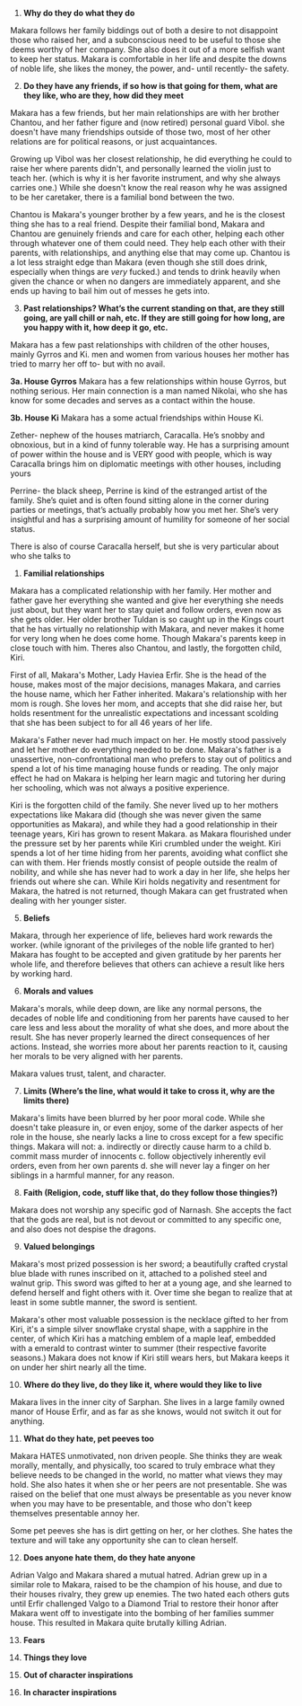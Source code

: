1. **Why do they do what they do**

Makara follows her family biddings out of both a desire to not disappoint those who raised her, and a subconscious need to be useful to those she deems worthy of her company. She also does it out of a more selfish want to keep her status. Makara is comfortable in her life and despite the downs of noble life, she likes the money, the power, and- until recently- the safety.

2. **Do they have any friends, if so how is that going for them, what are they like, who are they, how did they meet**

Makara has a few friends, but her main relationships are with her brother Chantou, and her father figure and (now retired) personal guard Vibol. she doesn't have many friendships outside of those two, most of her other relations are for political reasons, or just acquaintances.

Growing up Vibol was her closest relationship, he did everything he could to raise her where parents didn't, and personally learned the violin just to teach her. (which is why it is her favorite instrument, and why she always carries one.) While she doesn't know the real reason why he was assigned to be her caretaker, there is a familial bond between the two. 

Chantou is Makara's younger brother by a few years, and he is the closest thing she has to a real friend. Despite their familial bond, Makara and Chantou are genuinely friends and care for each other, helping each other through whatever one of them could need. They help each other with their parents, with relationships, and anything else that may come up. Chantou is a lot less straight edge than Makara (even though she still does drink, especially when things are *very* fucked.) and tends to drink heavily when given the chance or when no dangers are immediately apparent, and she ends up having to bail him out of messes he gets into.

3. **Past relationships? What’s the current standing on that, are they still going, are yall chill or nah, etc. If they are still going for how long, are you happy with it, how deep it go, etc.**

Makara has a few past relationships with children of the other houses, mainly Gyrros and Ki. men and women from various houses her mother has tried to marry her off to- but with no avail. 

**3a. House Gyrros**
Makara has a few relationships within house Gyrros, but nothing serious. Her main connection is a man named Nikolai, who she has know for some decades and serves as a contact within the house.

**3b. House Ki**
Makara has a some actual friendships within House Ki. 

Zether- nephew of the houses matriarch, Caracalla. He’s snobby and obnoxious, but in a kind of funny tolerable way. He has a surprising amount of power within the house and is VERY good with people, which is way Caracalla brings him on diplomatic meetings with other houses, including yours

Perrine- the black sheep, Perrine is kind of the estranged artist of the family. She’s quiet and is often found sitting alone in the corner during parties or meetings, that’s actually probably how you met her. She’s very insightful and has a surprising amount of humility for someone of her social status.

There is also of course Caracalla herself, but she is very particular about who she talks to

1. **Familial relationships**

Makara has a complicated relationship with her family. Her mother and father gave her everything she wanted and give her everything she needs just about, but they want her to stay quiet and follow orders, even now as she gets older. Her older brother Tuldan is so caught up in the Kings court that he has virtually no relationship with Makara, and never makes it home for very long when he does come home. Though Makara's parents keep in close touch with him. Theres also Chantou, and lastly, the forgotten child, Kiri.

First of all, Makara's Mother, Lady Haviea Erfir. She is the head of the house, makes most of the major decisions, manages Makara, and carries the house name, which her Father inherited. Makara's relationship with her mom is rough. She loves her mom, and accepts that she did raise her, but holds resentment for the unrealistic expectations and incessant scolding that she has been subject to for all 46 years of her life. 

Makara's Father never had much impact on her. He mostly stood passively and let her mother do everything needed to be done. Makara's father is a unassertive, non-confrontational man who prefers to stay out of politics and spend a lot of his time managing house funds or reading. The only major effect he had on Makara is helping her learn magic and tutoring her during her schooling, which was not always a positive experience.

Kiri is the forgotten child of the family. She never lived up to her mothers expectations like Makara did (though she was never given the same opportunities as Makara), and while they had a good relationship in their teenage years, Kiri has grown to resent Makara. as Makara flourished under the pressure set by her parents while Kiri crumbled under the weight. Kiri spends a lot of her time hiding from her parents, avoiding what conflict she can with them. Her friends mostly consist of people outside the realm of nobility, and while she has never had to work a day in her life, she helps her friends out where she can. While Kiri holds negativity and resentment for Makara, the hatred is not returned, though Makara can get frustrated when dealing with her younger sister. 

5. **Beliefs**

Makara, through her experience of life, believes hard work rewards the worker. (while ignorant of the privileges of the noble life granted to her) Makara has fought to be accepted and given gratitude by her parents her whole life, and therefore believes that others can achieve a result like hers by working hard. 

6. **Morals and values**

Makara's morals, while deep down, are like any normal persons, the decades of noble life and conditioning from her parents have caused to her care less and less about the morality of what she does, and more about the result. She has never properly learned the direct consequences of her actions. Instead, she worries more about her parents reaction to it, causing her morals to be very aligned with her parents.

Makara values trust, talent, and character.

7. **Limits (Where’s the line, what would it take to cross it, why are the limits there)**

Makara's limits have been blurred by her poor moral code. While she doesn't take pleasure in, or even enjoy, some of the darker aspects of her role in the house, she nearly lacks a line to cross except for a few specific things. Makara will not:
a. indirectly or directly cause harm to a child 
b. commit mass murder of innocents
c. follow objectively inherently evil orders, even from her own parents
d. she will never lay a finger on her siblings in a harmful manner, for any reason.

8. **Faith (Religion, code, stuff like that, do they follow those thingies?)**

Makara does not worship any specific god of Narnash. She accepts the fact that the gods are real, but is not devout or committed to any specific one, and also does not despise the dragons.

9. **Valued belongings**

Makara's most prized possession is her sword; a beautifully crafted crystal blue blade with runes inscribed on it, attached to a polished steel and walnut grip. This sword was gifted to her at a young age, and she learned to defend herself and fight others with it. Over time she began to realize that at least in some subtle manner, the sword is sentient. 

Makara's other most valuable possession is the necklace gifted to her from Kiri, it's a simple silver snowflake crystal shape, with a sapphire in the center, of which Kiri has a matching emblem of a maple leaf, embedded with a emerald to contrast winter to summer (their respective favorite seasons.) Makara does not know if Kiri still wears hers, but Makara keeps it on under her shirt nearly all the time.

10. **Where do they live, do they like it, where would they like to live**

Makara lives in the inner city of Sarphan. She lives in a large family owned manor of House Erfir, and as far as she knows, would not switch it out for anything. 

11. **What do they hate, pet peeves too**

Makara HATES unmotivated, non driven people. She thinks they are weak morally, mentally, and physically, too scared to truly embrace what they believe needs to be changed in the world, no matter what views they may hold. She also hates it when she or her peers are not presentable. She was raised on the belief that one must always be presentable as you never know when you may have to be presentable, and those who don't keep themselves presentable annoy her. 

Some pet peeves she has is dirt getting on her, or her clothes. She hates the texture and will take any opportunity she can to clean herself.

12. **Does anyone hate them, do they hate anyone**

Adrian Valgo and Makara shared a mutual hatred. Adrian grew up in a similar role to Makara, raised to be the champion of his house, and due to their houses rivalry, they grew up enemies. The two hated each others guts until Erfir challenged Valgo to a Diamond Trial to restore their honor after Makara went off to investigate into the bombing of her families summer house. This resulted in Makara quite brutally killing Adrian.



13. **Fears**


14. **Things they love**


15. **Out of character inspirations**


16. **In character inspirations**

